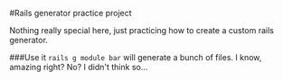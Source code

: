 #Rails generator practice project

Nothing really special here, just practicing how to create a custom rails generator. 

###Use it
`rails g module bar` will generate a bunch of files. I know, amazing right? No? I didn't think so… 